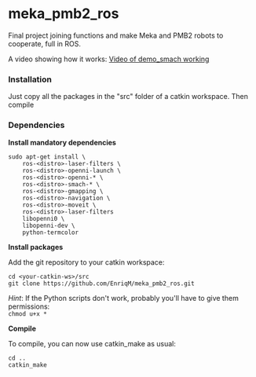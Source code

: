 # meka_pmb2_ros
Final project joining functions and make Meka and PMB2 robots to cooperate, full in ROS.

A video showing how it works: [Video of demo_smach working](https://youtu.be/lONYOklIyIk)   

### Installation

Just copy all the packages in the "src" folder of a catkin workspace. Then compile

### Dependencies

**Install mandatory dependencies**

```
sudo apt-get install \
    ros-<distro>-laser-filters \
    ros-<distro>-openni-launch \
    ros-<distro>-openni-* \
    ros-<distro>-smach-* \ 
    ros-<distro>-gmapping \
    ros-<distro>-navigation \
    ros-<distro>-moveit \
    ros-<distro>-laser-filters
    libopenni0 \
    libopenni-dev \
    python-termcolor
```

**Install packages**

Add the git repository to your catkin workspace:

```
cd <your-catkin-ws>/src
git clone https://github.com/EnriqM/meka_pmb2_ros.git
```

*Hint*: If the Python scripts don't work, probably you'll have to give them permissions:    
``chmod u+x *`` 

**Compile**
 
To compile, you can now use catkin\_make as usual:

```
cd ..
catkin_make
```
